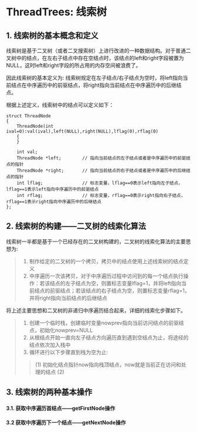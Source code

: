   # ThreadTrees: 线索树

  ## 1. 线索树的基本概念和定义
  线索树是基于二叉树（或者二叉搜索树）上进行改进的一种数据结构。对于普通二叉树中的结点，在左右子结点中存在空结点时，该结点的left和right字段被置为NULL，这时left和right字段的所占用的内存空间被浪费了。    
  
  因此线索树的基本定义为: 线索树规定在左子结点/右子结点为空时，将left指向当前结点在中序遍历中的前驱结点，将right指向当前结点在中序遍历中的后继结点。  
  
  根据上述定义，线索树中的结点可以定义如下：  

  ```
  struct ThreadNode
  {
      ThreadNode(int ival=0):val(ival),left(NULL),right(NULL),lflag(0),rflag(0)
      {
      }

      int val;
      ThreadNode *left;        // 指向当前结点的左子结点或者是中序遍历中的前驱结点的指针
      ThreadNode *right;       // 指向当前结点的右子结点或者是中序遍历中的后继结点的指针
      int lflag;               // 标志变量，lflag==0表示left指向左子结点，lflag==1表示left指向中序遍历中的前驱结点
      int rflag;               // 标志变量，rflag==0表示right指向右子结点，rflag==1表示right指向中序遍历中的后继结点
  };
  ```


## 2. 线索树的构建——二叉树的线索化算法
线索树一半都是基于一个已经存在的二叉树构建的，二叉树的线索化算法的主要思想为: 
> 1. 制作给定的二叉树的一个拷贝，拷贝中的结点使用上述线索树的结点定义
> 2. 中序遍历一次该拷贝，对于中序遍历过程中访问到的每一个结点执行操作：若该结点的左子结点为空，则置标志变量lflag=1，并将left指向当前结点的前驱结点；若该结点的右子结点为空，则置标志变量rflag=1，并将right指向当前结点的后继结点

将上述主要思想和二叉树的非递归中序遍历结合起来，详细的线索化步骤如下。
> 1. 创建一个临时栈，创建临时变量nowprev指向当前访问结点的前驱结点，初始化nowprev=NULL
> 2. 从根结点开始一直向左子结点方向遍历直到遇到空结点为止，将途经的结点依次加入栈中
> 3. 循环进行以下步骤直到栈为空为止: 
>> (1) 初始化结点指针now指向栈顶结点，now就是当前正在访问和处理的结点
>> (2) 

## 3. 线索树的两种基本操作
#### 3.1. 获取中序遍历首结点——getFirstNode操作

#### 3.2 获取中序遍历下一个结点——getNextNode操作
